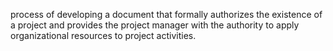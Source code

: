  process of developing a document that formally authorizes the existence of a project and provides the project manager with the authority to apply organizational
 resources to project activities.
